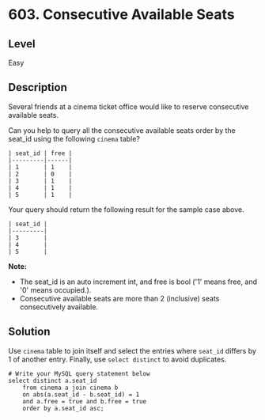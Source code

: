 # 603. Consecutive Available Seats
## Level
Easy

## Description
Several friends at a cinema ticket office would like to reserve consecutive available seats.

Can you help to query all the consecutive available seats order by the seat_id using the following `cinema` table?
```
| seat_id | free |
|---------|------|
| 1       | 1    |
| 2       | 0    |
| 3       | 1    |
| 4       | 1    |
| 5       | 1    |
```

Your query should return the following result for the sample case above.
```
| seat_id |
|---------|
| 3       |
| 4       |
| 5       |
```

**Note:**
* The seat_id is an auto increment int, and free is bool ('1' means free, and '0' means occupied.).
* Consecutive available seats are more than 2 (inclusive) seats consecutively available.

## Solution
Use `cinema` table to join itself and select the entries where `seat_id` differs by 1 of another entry. Finally, use `select distinct` to avoid duplicates.
```
# Write your MySQL query statement below
select distinct a.seat_id
    from cinema a join cinema b
    on abs(a.seat_id - b.seat_id) = 1
    and a.free = true and b.free = true
    order by a.seat_id asc;
```
